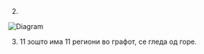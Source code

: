 2. 

  ![Diagram](https://github.com/LazarMicev/SI_2023_lab2_213225/assets/109044031/6c8f183e-99d3-470d-bc8e-4a5c78a9226b)

  
3. 11 зошто има 11 региони во графот, се гледа од горе.

